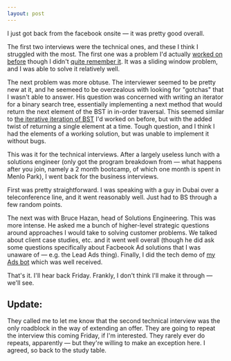 ```yaml
---
layout: post
---
```

I just got back from the facebook onsite &mdash; it was pretty good overall.

The first two interviews were the technical ones, and these I think I struggled with the most. The first one was a problem I'd actually [worked on before](http://stackoverflow.com/questions/2459653/how-to-find-smallest-substring-which-contains-all-characters-from-a-given-string) though I didn't [quite remember it](https://leetcode.com/problems/minimum-window-substring/#/description). It was a sliding window problem, and I was able to solve it relatively well.

The next problem was more obtuse. The interviewer seemed to be pretty new at it, and he seemeed to be overzealous with looking for "gotchas" that I wasn't able to answer. His question was concerned with writing an iterator for a binary search tree, essentially implementing a next method that would return the next element of the BST in in-order traversal. This seemed similar to [the iterative iteration of BST](https://github.com/yazinsai/algorithms/blob/master/iterative-tree-traversal.rb) I'd worked on before, but with the added twist of returning a single element at a time. Tough question, and I think I had the elements of a working solution, but was unable to implement it without bugs.

This was it for the technical interviews. After a largely useless lunch with a solutions engineer (only got the program breakdown from &mdash; what happens after you join, namely a 2 month bootcamp, of which one month is spent in Menlo Park), I went back for the business interviews.

First was pretty straightforward. I was speaking with a guy in Dubai over a teleconference line, and it went reasonably well. Just had to BS through a few random points.

The next was with Bruce Hazan, head of Solutions Engineering. This was more intense. He asked me a bunch of higher-level strategic questions around approaches I would take to solving customer problems. We talked about client case studies, etc. and it went well overall (though he did ask some questions specifically about Facbeook Ad solutions that I was unaware of &mdash; e.g. the Lead Ads thing). Finally, I did the tech demo of [my Ads bot](https://github.com/yazinsai/facebook-ads-bot) which was well received.

That's it. I'll hear back Friday. Frankly, I don't think I'll make it through &mdash; we'll see.

## Update:

They called me to let me know that the second technical interview was the only roadblock in the way of extending an offer. They are going to repeat the interview this coming Friday, if I'm interested. They rarely ever do repeats, apparently &mdash; but they're willing to make an exception here. I agreed, so back to the study table.
